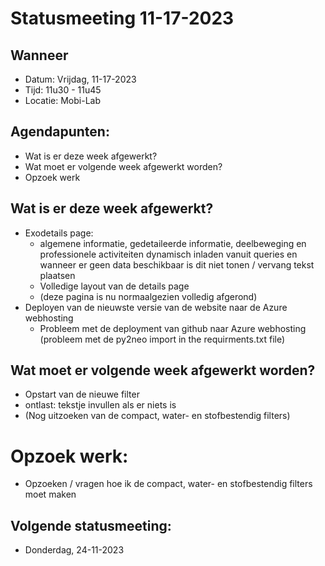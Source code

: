 # Statusmeeting 11-17-2023

## Wanneer
* Datum: Vrijdag, 11-17-2023
* Tijd: 11u30 - 11u45
* Locatie: Mobi-Lab

## Agendapunten:
* Wat is er deze week afgewerkt?
* Wat moet er volgende week afgewerkt worden?
* Opzoek werk

## Wat is er deze week afgewerkt?
* Exodetails page: 
  * algemene informatie, gedetaileerde informatie, deelbeweging en professionele activiteiten dynamisch inladen vanuit queries en wanneer er geen data beschikbaar is dit niet tonen / vervang tekst plaatsen
  * Volledige layout van de details page
  * (deze pagina is nu normaalgezien volledig afgerond)
* Deployen van de nieuwste versie van de website naar de Azure webhosting
  * Probleem met de deployment van github naar Azure webhosting (probleem met de py2neo import in the requirments.txt file)

## Wat moet er volgende week afgewerkt worden?
* Opstart van de nieuwe filter
* ontlast: tekstje invullen als er niets is
* (Nog uitzoeken van de compact, water- en stofbestendig filters)

# Opzoek werk:
* Opzoeken / vragen hoe ik de compact, water- en stofbestendig filters moet maken

## Volgende statusmeeting:
* Donderdag, 24-11-2023
